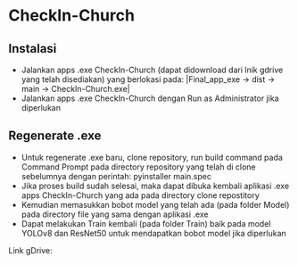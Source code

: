 # CheckIn-Church
## Instalasi
- Jalankan apps .exe CheckIn-Church (dapat didownload dari lnik gdrive yang telah disediakan) yang berlokasi pada:
|Final_app_exe -> dist -> main -> CheckIn-Church.exe|
- Jalankan apps .exe CheckIn-Church dengan Run as Administrator jika diperlukan

## Regenerate .exe
- Untuk regenerate .exe baru, clone repository, run build command pada Command Prompt pada directory repository yang telah di clone sebelumnya dengan perintah: pyinstaller main.spec
- Jika proses build sudah selesai, maka dapat dibuka kembali aplikasi .exe apps CheckIn-Church yang ada pada directory clone repostitory
- Kemudian memasukkan bobot model yang telah ada (pada folder Model) pada directory file yang sama dengan aplikasi .exe
- Dapat melakukan Train kembali (pada folder Train) baik pada model YOLOv8 dan ResNet50 untuk mendapatkan bobot model jika diperlukan

Link gDrive:
